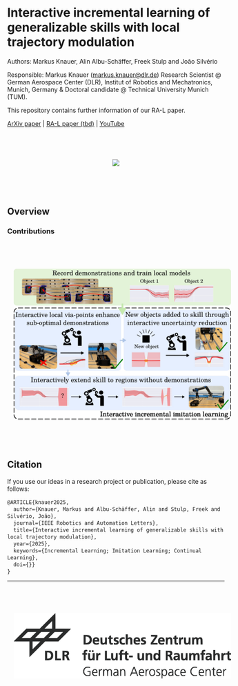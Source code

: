 # Interactive incremental learning of generalizable skills with local trajectory modulation

Authors: Markus Knauer, Alin Albu-Schäffer, Freek Stulp and João Silvério

Responsible: Markus Knauer (markus.knauer@dlr.de) 
Research Scientist @ German Aerospace Center (DLR), Institut of Robotics and Mechatronics, Munich, Germany &
Doctoral candidate @ Technical University Munich (TUM).

This repository contains further information of our RA-L paper.

[ArXiv paper](https://arxiv.org/abs/2409.05655) | [RA-L paper (tbd)]() | [YouTube](https://youtu.be/nqigz0l1syA)

<div align="center">
  <a href="https://www.youtube.com/watch?v=nqigz0l1syA"><img src=https://img.youtube.com/vi/nqigz0l1syA/0.jpg hspace="3%" vspace="60px"></a>
</div>


## Overview

### Contributions
<div align="center">
  <img src="images/approach_overview.jpg" hspace="3%" vspace="60px"></a>
</div>


## Citation 

If you use our ideas in a research project or publication, please cite as follows:

```
@ARTICLE{knauer2025,
  author={Knauer, Markus and Albu-Schäffer, Alin and Stulp, Freek and Silvério, João},
  journal={IEEE Robotics and Automation Letters}, 
  title={Interactive incremental learning of generalizable skills with local trajectory modulation}, 
  year={2025},
  keywords={Incremental Learning; Imitation Learning; Continual Learning},
  doi={}}
}
```

---

<div align="center">
  <a href="https://www.dlr.de/EN/Home/home_node.html"><img src="images/logo.svg" hspace="3%" vspace="60px"></a>
</div>
